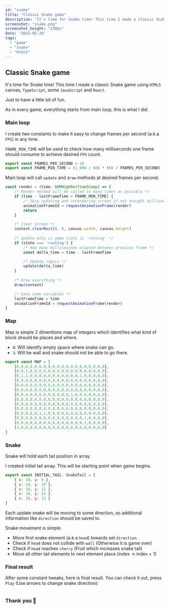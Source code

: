 ```yaml
---
id: "snake"
title: "Classic Snake game"
description: "It's time for Snake time! This time I made a classic Snake game using HTML5 canvas.."
screenshot: "snake.png"
screenshot_height: "230px"
date: "2022-05-26"
tags:
  - "game"
  - "snake"
  - "html5"
---
```


## Classic Snake game

It's time for Snake time! This time I made a classic Snake game using `HTML5` canvas, `TypeScript`, some `JavaScript` and `React`.

Just to have a little bit of fun.

As in every game, everything starts from main loop, this is what I did.

### Main loop

I create two constants to make it easy to change frames per second (a.k.a `FPS`) in any time.

`FRAME_MIN_TIME` will be used to check how many milliseconds one frame should consume to achieve desired `FPS` count.

```javascript
export const FRAMES_PER_SECOND = 10
export const FRAME_MIN_TIME = (1_000 / 60) * (60 / FRAMES_PER_SECOND) - (1_000 / 60) * 0.5
```

Main loop will call `update` and `draw` methods at desired frames per second.

```javascript
const render = (time: DOMHighResTimeStamp) => {
    /* Render method will be called as many times as possible */ 
    if (time - lastFrameTime < FRAME_MIN_TIME) {
        /* Skip updating and rerendering screen if not enought milliseconds elapsed after previous frame */
        animationFrameId = requestAnimationFrame(render)
        return
    }

    /* Clear screen */
    context.clearRect(0, 0, canvas.width, canvas.height)
    
    /* Update only is game state is `running` */
    if (state === 'running') {
        /* How many milliseconds elapsed between previous frame */
        const delta_time = time - lastFrameTime

        /* Update logics */
        update(delta_time)
    }
    
    /* Draw everything */
    draw(context)

    /* Save some variables */
    lastFrameTime = time
    animationFrameId = requestAnimationFrame(render)
}
```

### Map

Map is simple 2 dimentions map of integers which identifies what kind of block should be places and where.

- `0`: Will identify empty space where snake can go.
- `1`: Will be wall and snake should not be able to go there.

```javascript
export const MAP = [
    [0,0,0,0,0,0,0,0,0,0,0,0,0,0,0,0,0,0,0,0],
    [0,0,1,0,0,0,0,0,0,0,0,0,0,0,0,0,0,0,0,0],
    [0,1,1,0,0,0,0,0,0,0,0,0,0,0,1,0,0,0,0,0],
    [0,0,0,0,0,0,0,0,0,0,0,0,0,0,0,0,0,0,0,0],
    [0,0,0,0,0,0,0,0,0,0,0,0,0,0,0,0,0,0,0,0],
    [0,0,0,0,0,0,0,0,0,0,0,0,0,0,0,0,0,0,0,0],
    [0,0,0,0,0,0,0,0,0,0,0,0,1,0,0,0,0,0,0,0],
    [0,0,0,0,0,0,0,0,0,0,0,0,0,0,0,0,0,0,0,0],
    [0,0,0,0,0,0,0,0,0,0,0,0,0,0,0,0,0,0,0,0],
    [0,0,0,0,0,0,0,0,0,0,0,0,0,0,0,0,0,0,0,0],
    [0,0,0,0,0,1,1,0,0,0,0,0,0,0,0,0,0,0,0,0],
    [0,0,0,0,0,0,0,0,0,0,0,0,0,0,0,1,0,0,0,0],
    [0,0,0,0,0,0,0,0,0,0,0,0,0,0,0,1,0,0,0,0],
    [1,0,0,0,0,0,0,0,0,0,0,0,0,0,0,0,0,0,0,0]
]
```

### Snake

Snake will hold each tail position in array.

I created initial tail array. This will be starting point when game begins.

```javascript
export const INITIAL_TAIL: SnakeTail = [
    { x: 10, y: 9 },
    { x: 10, y: 10 },
    { x: 10, y: 11 },
    { x: 10, y: 12 },
    { x: 10, y: 13 }
]
```

Each update snake will be moving to some direction, so additional information like `direction` should be saved to.

Snake movement is simple.

- Move first snake element (a.k.a `head`) towards set `direction`.
- Check if `head` does not collide with `wall` (Otherwise it is game over)
- Check if `head` reaches `cherry` (Fruit which increases snake tail)
- Move all other tail elements to next element place (index -> index + 1)

### Final result

After some constant tweaks, here is final result. You can check it out, press `Play` (Use arrows to change snake direction):

```component-snake
```

### Thank you 🙏